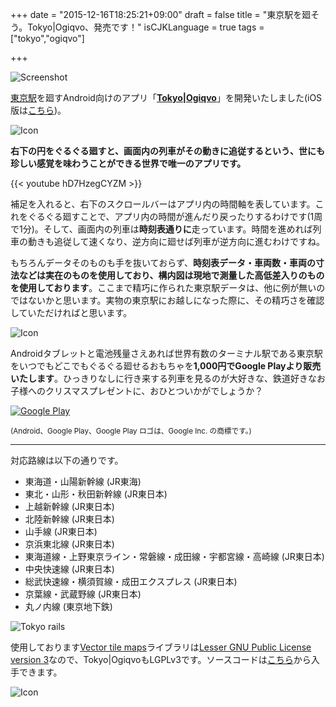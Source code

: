 +++
date = "2015-12-16T18:25:21+09:00"
draft = false
title = "東京駅を廻そう。Tokyo|Ogiqvo、発売です！"
isCJKLanguage = true
tags = ["tokyo","ogiqvo"]

+++

![Screenshot](/img/feature_graphic.png)

[東京駅](https://ja.wikipedia.org/wiki/%E6%9D%B1%E4%BA%AC%E9%A7%85)を廻すAndroid向けのアプリ「**[Tokyo|Ogiqvo](https://play.google.com/store/apps/details?id=com.ogiqvo.view.tokyo)**」を開発いたしました(iOS版は[こちら](/post/tokyo-ios-ja))。

![Icon](/img/raster-tokyo.png)

**右下の円をぐるぐる廻すと、画面内の列車がその動きに追従するという、世にも珍しい感覚を味わうことができる世界で唯一のアプリです。**

{{< youtube hD7HzegCYZM >}}

補足を入れると、右下のスクロールバーはアプリ内の時間軸を表しています。これをぐるぐる廻すことで、アプリ内の時間が進んだり戻ったりするわけです(1周で1分)。そして、画面内の列車は**時刻表通りに**走っています。時間を進めれば列車の動きも追従して速くなり、逆方向に廻せば列車が逆方向に進むわけですね。

もちろんデータそのものも手を抜いておらず、**時刻表データ・車両数・車両の寸法などは実在のものを使用しており、構内図は現地で測量した高低差入りのものを使用しております**。ここまで精巧に作られた東京駅データは、他に例が無いのではないかと思います。実物の東京駅にお越しになった際に、その精巧さを確認していただければと思います。

![Icon](/img/expand_and_rotate.png)

Androidタブレットと電池残量さえあれば世界有数のターミナル駅である東京駅をいつでもどこでもぐるぐる廻せるおもちゃを**1,000円でGoogle Playより販売いたします**。ひっきりなしに行き来する列車を見るのが大好きな、鉄道好きなお子様へのクリスマスプレゼントに、おひとついかがでしょうか？

[![Google Play](/img/ja-play-badge.png)](https://play.google.com/store/apps/details?id=com.ogiqvo.view.tokyo)

<sub>(Android、Google Play、Google Play ロゴは、Google Inc. の商標です。)</sub>

----

対応路線は以下の通りです。

* 東海道・山陽新幹線 (JR東海)
* 東北・山形・秋田新幹線 (JR東日本)
* 上越新幹線 (JR東日本)
* 北陸新幹線 (JR東日本)
* 山手線 (JR東日本)
* 京浜東北線 (JR東日本)
* 東海道線・上野東京ライン・常磐線・成田線・宇都宮線・高崎線 (JR東日本)
* 中央快速線 (JR東日本)
* 総武快速線・横須賀線・成田エクスプレス (JR東日本)
* 京葉線・武蔵野線 (JR東日本)
* 丸ノ内線 (東京地下鉄)

![Tokyo rails](/img/tokyo-rails.png)

使用しております[Vector tile maps](https://github.com/opensciencemap/vtm)ライブラリは[Lesser GNU Public License version 3](http://www.gnu.org/licenses/lgpl-3.0.html)なので、Tokyo|OgiqvoもLGPLv3です。ソースコードは[こちら](https://github.com/ogiqvo/ogiqvo.com-opensciencemap-lgplv3)から入手できます。

![Icon](/img/icon_144.png)
